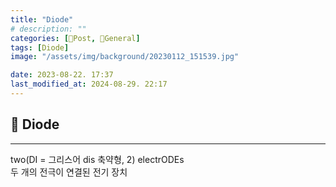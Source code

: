 ```yaml
---
title: "Diode"
# description: ""
categories: [📀Post, 🥑General]
tags: [Diode]
image: "/assets/img/background/20230112_151539.jpg"

date: 2023-08-22. 17:37
last_modified_at: 2024-08-29. 22:17
---
```


## 📀 Diode

---

two(DI = 그리스어 dis 축약형, 2) electrODEs  
두 개의 전극이 연결된 전기 장치  
